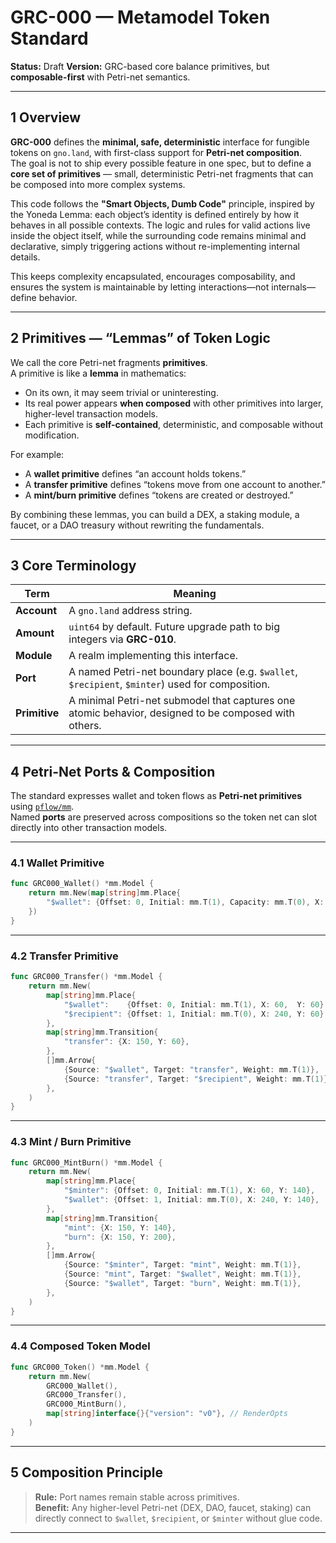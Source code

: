 # **GRC-000 — Metamodel Token Standard**

**Status:** Draft **Version:** GRC-based core balance primitives,
but **composable-first** with Petri-net semantics.

---

## 1 Overview

**GRC-000** defines the **minimal, safe, deterministic** interface for fungible tokens on `gno.land`, with first-class support for **Petri-net composition**.  
The goal is not to ship every possible feature in one spec, but to define a **core set of primitives** — small, deterministic Petri-net fragments that can be composed into more complex systems.

This code follows the **"Smart Objects, Dumb Code"** principle, inspired by the Yoneda Lemma: each object’s identity is defined entirely by how it behaves in all possible contexts. The logic and rules for valid actions live inside the object itself, while the surrounding code remains minimal and declarative, simply triggering actions without re-implementing internal details.

This keeps complexity encapsulated, encourages composability, and ensures the system is maintainable by letting interactions—not internals—define behavior.

---

## 2 Primitives — “Lemmas” of Token Logic

We call the core Petri-net fragments **primitives**.  
A primitive is like a **lemma** in mathematics:

- On its own, it may seem trivial or uninteresting.
- Its real power appears **when composed** with other primitives into larger, higher-level transaction models.
- Each primitive is **self-contained**, deterministic, and composable without modification.

For example:
- A **wallet primitive** defines “an account holds tokens.”
- A **transfer primitive** defines “tokens move from one account to another.”
- A **mint/burn primitive** defines “tokens are created or destroyed.”

By combining these lemmas, you can build a DEX, a staking module, a faucet, or a DAO treasury without rewriting the fundamentals.

---

## 3 Core Terminology

| Term        | Meaning |
|-------------|---------|
| **Account** | A `gno.land` address string. |
| **Amount**  | `uint64` by default. Future upgrade path to big integers via **GRC-010**. |
| **Module**  | A realm implementing this interface. |
| **Port**    | A named Petri-net boundary place (e.g. `$wallet`, `$recipient`, `$minter`) used for composition. |
| **Primitive** | A minimal Petri-net submodel that captures one atomic behavior, designed to be composed with others. |

---

## 4 Petri-Net Ports & Composition

The standard expresses wallet and token flows as **Petri-net primitives** using [`pflow/mm`](https://pflow.xyz).  
Named **ports** are preserved across compositions so the token net can slot directly into other transaction models.

---

### 4.1 Wallet Primitive

```go
func GRC000_Wallet() *mm.Model {
    return mm.New(map[string]mm.Place{
        "$wallet": {Offset: 0, Initial: mm.T(1), Capacity: mm.T(0), X: 60, Y: 60},
    })
}
```

---

### 4.2 Transfer Primitive

```go
func GRC000_Transfer() *mm.Model {
    return mm.New(
        map[string]mm.Place{
            "$wallet":    {Offset: 0, Initial: mm.T(1), X: 60,  Y: 60}, // sender
            "$recipient": {Offset: 1, Initial: mm.T(0), X: 240, Y: 60}, // recipient
        },
        map[string]mm.Transition{
            "transfer": {X: 150, Y: 60},
        },
        []mm.Arrow{
            {Source: "$wallet", Target: "transfer", Weight: mm.T(1)},
            {Source: "transfer", Target: "$recipient", Weight: mm.T(1)},
        },
    )
}
```

---

### 4.3 Mint / Burn Primitive

```go
func GRC000_MintBurn() *mm.Model {
    return mm.New(
        map[string]mm.Place{
            "$minter": {Offset: 0, Initial: mm.T(1), X: 60, Y: 140},
            "$wallet": {Offset: 1, Initial: mm.T(0), X: 240, Y: 140},
        },
        map[string]mm.Transition{
            "mint": {X: 150, Y: 140},
            "burn": {X: 150, Y: 200},
        },
        []mm.Arrow{
            {Source: "$minter", Target: "mint", Weight: mm.T(1)},
            {Source: "mint", Target: "$wallet", Weight: mm.T(1)},
            {Source: "$wallet", Target: "burn", Weight: mm.T(1)},
        },
    )
}
```

---

### 4.4 Composed Token Model

```go
func GRC000_Token() *mm.Model {
    return mm.New(
        GRC000_Wallet(),
        GRC000_Transfer(),
        GRC000_MintBurn(),
        map[string]interface{}{"version": "v0"}, // RenderOpts
    )
}
```

---

## 5 Composition Principle

> **Rule:** Port names remain stable across primitives.  
> **Benefit:** Any higher-level Petri-net (DEX, DAO, faucet, staking) can directly connect to `$wallet`, `$recipient`, or `$minter` without glue code.

---